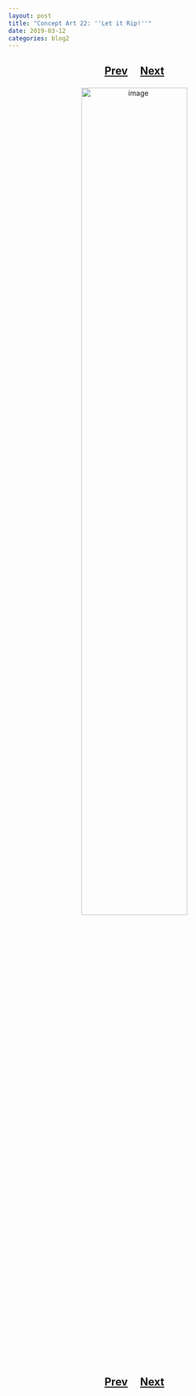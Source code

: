 ```yaml
---
layout: post
title: "Concept Art 22: ''Let it Rip!''"
date: 2019-03-12
categories: blog2
---
```


<h2>
  <p style="text-align:center;">
    <a href="/wingsofthechorus/archive/2019/03/12/conceptart21">Prev</a>
    &nbsp;&nbsp;&nbsp;
    <a href="/wingsofthechorus/archive/2019/03/13/conceptart23">Next</a>
  </p>
</h2>

<p style="text-align:center;">
  <img src="/wingsofthechorus/images/conceptart/ca22.png" width="65%" alt="image"/>
</p>

<h2>
  <p style="text-align:center;">
    <a href="/wingsofthechorus/archive/2019/03/12/conceptart21">Prev</a>
    &nbsp;&nbsp;&nbsp;
    <a href="/wingsofthechorus/archive/2019/03/13/conceptart23">Next</a>
  </p>
</h2>
